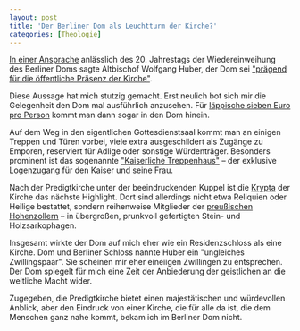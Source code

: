 ```yaml
---
layout: post
title: 'Der Berliner Dom als Leuchtturm der Kirche?'
categories: [Theologie]
---
```


[In einer Ansprache](http://www.wolfganghuber.info/images/wh_pdf/berliner-dom.pdf) anlässlich des 20. Jahrestags der Wiedereinweihung des Berliner Doms sagte Altbischof Wolfgang Huber, der Dom sei ["prägend für die öffentliche Präsenz der Kirche"](http://aktuell.evangelisch.de/artikel/84491/huber-berliner-dom-praegend-fuer-oeffentliche-praesenz-der-kirche).

Diese Aussage hat mich stutzig gemacht. Erst neulich bot sich mir die Gelegenheit den Dom mal ausführlich anzusehen. Für [läppische sieben Euro pro Person](http://www.berlinerdom.de/content/view/96/161/lang,de/#Preis) kommt man dann sogar in den Dom hinein.

Auf dem Weg in den eigentlichen Gottesdienstsaal kommt man an einigen Treppen und Türen vorbei, viele extra ausgeschildert als Zugänge zu Emporen, reserviert für Adlige oder sonstige Würdenträger. Besonders prominent ist das sogenannte ["Kaiserliche Treppenhaus"](http://www.berlinerdom.de/content/view/35/117/lang,de/) – der exklusive Logenzugang für den Kaiser und seine Frau.

Nach der Predigtkirche unter der beeindruckenden Kuppel ist die [Krypta](http://www.berlinerdom.de/content/view/32/114/lang,de/) der Kirche das nächste Highlight. Dort sind allerdings nicht etwa Reliquien oder Heilige bestattet, sondern reihenweise Mitglieder der [preußischen Hohenzollern](https://de.wikipedia.org/wiki/Hohenzollern) – in übergroßen, prunkvoll gefertigten Stein- und Holzsarkophagen.

Insgesamt wirkte der Dom auf mich eher wie ein Residenzschloss als eine Kirche. Dom und Berliner Schloss nannte Huber ein "ungleiches Zwillingspaar". Sie scheinen mir eher eineiigen Zwillingen zu entsprechen. Der Dom spiegelt für mich eine Zeit der Anbiederung der geistlichen an die weltliche Macht wider.

Zugegeben, die Predigtkirche bietet einen majestätischen und würdevollen Anblick, aber den Eindruck von einer Kirche, die für alle da ist, die dem Menschen ganz nahe kommt, bekam ich im Berliner Dom nicht.